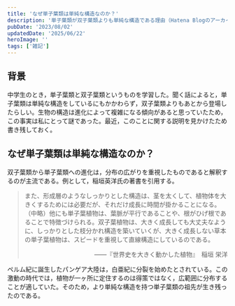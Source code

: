 ```yaml
---
title: 'なぜ単子葉類は単純な構造なのか？'
description: '単子葉類が双子葉類よりも単純な構造である理由（Hatena Blogのアーカイブ）'
pubDate: '2023/08/02'
updatedDate: '2025/06/22'
heroImage: ''
tags: ['雑記']
---
```


## 背景
中学生のとき，単子葉類と双子葉類というものを学習した。聞く話によると，単子葉類は単純な構造をしているにもかかわらず，双子葉類よりもあとから登場したらしい。生物の構造は進化によって複雑になる傾向があると思っていたため，この事実は私にとって謎であった。最近，このことに関する説明を見かけたため書き残しておく。

## なぜ単子葉類は単純な構造なのか？
双子葉類から単子葉類への進化は，分布の広がりを重視したものであると解釈するのが主流である。例として，稲垣英洋氏の著書を引用する。

> また、形成層のようなしっかりとした構造は、茎を太くして、植物体を大きくするためには必要だが、それだけ成長に時間が掛かることになる。（中略）他にも単子葉植物は、葉脈が平行であることや、根がひげ根であることで特徴づけられる。双子葉植物は、大きく成長しても大丈夫なように、しっかりとした枝分かれ構造を築いていくが、大きく成長しない草本の単子葉植物は、スピードを重視して直線構造にしているのである。
> <div style="text-align: right;">——『世界史を大きく動かした植物』　稲垣 栄洋</div>

ペルム紀に誕生したパンゲア大陸は，白亜紀に分裂を始めたとされている。この激動の時代では，植物が一ヶ所に定住するのは得策ではなく，広範囲に分布することが適していた。そのため，より単純な構造を持つ単子葉類の祖先が生き残ったのである。